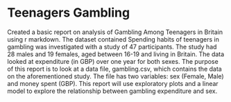 # Teenagers Gambling
Created a basic report on analysis of Gambling Among Teenagers in Britain using r markdown. The dataset contained Spending habits of teenagers in gambling was investigated with a study of 47 participants. The study had 28 males and 19 females, aged between 16-19 and living in Britain. The data looked at expenditure (in GBP) over one year for both sexes. The purpose of this report is to look at a data file, gambling.csv, which contains the data on the aforementioned study. The file has two variables: sex (Female, Male) and money spent (GBP). This report will use exploratory plots and a linear model to explore the relationship between gambling expenditure and sex.
